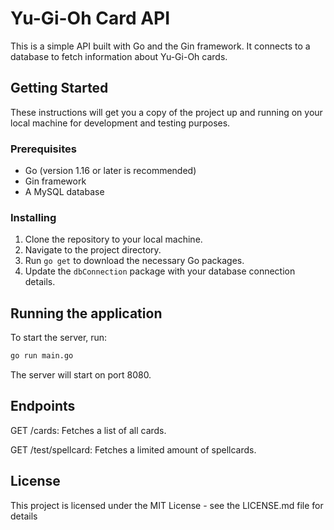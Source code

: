 # Yu-Gi-Oh Card API

This is a simple API built with Go and the Gin framework. It connects to a database to fetch information about Yu-Gi-Oh cards.

## Getting Started

These instructions will get you a copy of the project up and running on your local machine for development and testing purposes.

### Prerequisites

- Go (version 1.16 or later is recommended)
- Gin framework
- A MySQL database

### Installing

1. Clone the repository to your local machine.
2. Navigate to the project directory.
3. Run `go get` to download the necessary Go packages.
4. Update the `dbConnection` package with your database connection details.

## Running the application

To start the server, run:

```bash
go run main.go
```
The server will start on port 8080.

## Endpoints

GET /cards: Fetches a list of all cards.

GET /test/spellcard: Fetches a limited amount of spellcards.

## License

This project is licensed under the MIT License - see the LICENSE.md file for details
